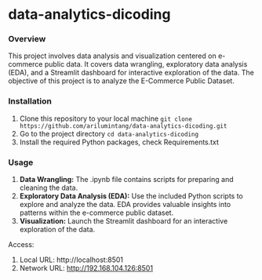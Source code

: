 # data-analytics-dicoding

### Overview
This project involves data analysis and visualization centered on e-commerce public data. It covers data wrangling, exploratory data analysis (EDA), and a Streamlit dashboard for interactive exploration of the data. The objective of this project is to analyze the E-Commerce Public Dataset.

### Installation
1. Clone this repository to your local machine
   `git clone https://github.com/arilumintang/data-analytics-dicoding.git`
3. Go to the project directory
  ```cd data-analytics-dicoding```
4. Install the required Python packages, check Requirements.txt

### Usage

1. **Data Wrangling:** The .ipynb file contains scripts for preparing and cleaning the data.
2. **Exploratory Data Analysis (EDA):** Use the included Python scripts to explore and analyze the data. EDA provides valuable insights into patterns within the e-commerce public dataset.
3. **Visualization:** Launch the Streamlit dashboard for an interactive exploration of the data.

Access:
1. Local URL: http://localhost:8501
2. Network URL: http://192.168.104.126:8501
